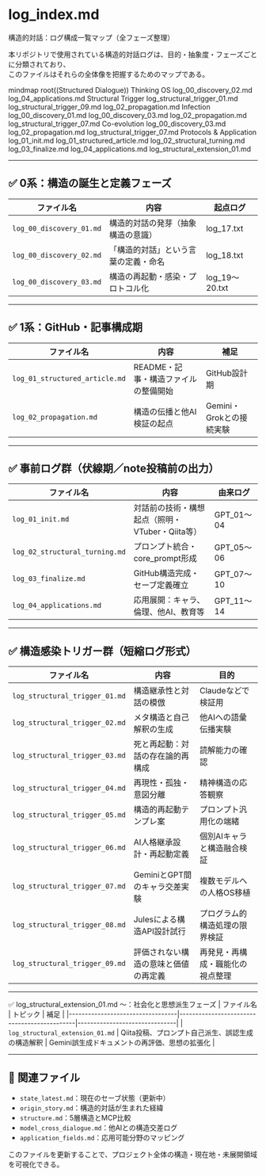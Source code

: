 # log_index.md
構造的対話：ログ構成一覧マップ（全フェーズ整理）

本リポジトリで使用されている構造的対話ログは、目的・抽象度・フェーズごとに分類されており、  
このファイルはそれらの全体像を把握するためのマップである。

mindmap
  root((Structured Dialogue))
    Thinking OS
      log_00_discovery_02.md
      log_04_applications.md
    Structural Trigger
      log_structural_trigger_01.md
      log_structural_trigger_09.md
      log_02_propagation.md
    Infection
      log_00_discovery_01.md
      log_00_discovery_03.md
      log_02_propagation.md
      log_structural_trigger_07.md
    Co-evolution
      log_00_discovery_03.md
      log_02_propagation.md
      log_structural_trigger_07.md
    Protocols & Application
      log_01_init.md
      log_01_structured_article.md
      log_02_structural_turning.md
      log_03_finalize.md
      log_04_applications.md
      log_structural_extension_01.md

---

## ✅ 0系：構造の誕生と定義フェーズ

| ファイル名 | 内容 | 起点ログ |
|------------|------|----------|
| `log_00_discovery_01.md` | 構造的対話の発芽（抽象構造の意識） | log_17.txt |
| `log_00_discovery_02.md` | 「構造的対話」という言葉の定義・命名 | log_18.txt |
| `log_00_discovery_03.md` | 構造の再起動・感染・プロトコル化 | log_19〜20.txt |

---

## ✅ 1系：GitHub・記事構成期

| ファイル名 | 内容 | 補足 |
|------------|------|------|
| `log_01_structured_article.md` | README・記事・構造ファイルの整備開始 | GitHub設計期 |
| `log_02_propagation.md` | 構造の伝播と他AI検証の起点 | Gemini・Grokとの接続実験 |

---

## ✅ 事前ログ群（伏線期／note投稿前の出力）

| ファイル名 | 内容 | 由来ログ |
|------------|------|----------|
| `log_01_init.md` | 対話前の技術・構想起点（照明・VTuber・Qiita等） | GPT_01〜04 |
| `log_02_structural_turning.md` | プロンプト統合・core_prompt形成 | GPT_05〜06 |
| `log_03_finalize.md` | GitHub構造完成・セーブ定義確立 | GPT_07〜10 |
| `log_04_applications.md` | 応用展開：キャラ、倫理、他AI、教育等 | GPT_11〜14 |

---

## ✅ 構造感染トリガー群（短縮ログ形式）

| ファイル名 | 内容 | 目的 |
|------------|------|------|
| `log_structural_trigger_01.md` | 構造継承性と対話の模倣 | Claudeなどで検証用 |
| `log_structural_trigger_02.md` | メタ構造と自己解釈の生成 | 他AIへの語彙伝播実験 |
| `log_structural_trigger_03.md` | 死と再起動：対話の存在論的再構成 | 読解能力の確認 |
| `log_structural_trigger_04.md` | 再現性・孤独・意図分離 | 精神構造の応答観察 |
| `log_structural_trigger_05.md` | 構造的再起動テンプレ案 | プロンプト汎用化の端緒 |
| `log_structural_trigger_06.md` | AI人格継承設計・再起動定義 | 個別AIキャラと構造融合検証 |
| `log_structural_trigger_07.md` | GeminiとGPT間のキャラ交差実験 | 複数モデルへの人格OS移植 |
| `log_structural_trigger_08.md` | Julesによる構造API設計試行 | プログラム的構造処理の限界検証 |
| `log_structural_trigger_09.md` | 評価されない構造の意味と価値の再定義 | 再発見・再構成・職能化の視点整理 |



---

✅ log_structural_extension_01.md ～：社会化と思想派生フェーズ
| ファイル名                         | トピック                                      | 補足 |
|----------------------------------|---------------------------------------------|-------------------------------|
| `log_structural_extension_01.md`    | Qiita投稿、プロンプト自己派生、誤認生成の構造解釈 | Gemini誤生成ドキュメントの再評価、思想の拡張化 |

---

## 🧠 関連ファイル

- `state_latest.md`：現在のセーブ状態（更新中）
- `origin_story.md`：構造的対話が生まれた経緯
- `structure.md`：5層構造とMCP比較
- `model_cross_dialogue.md`：他AIとの構造交差ログ
- `application_fields.md`：応用可能分野のマッピング

このファイルを更新することで、プロジェクト全体の構造・現在地・未展開領域を可視化できる。
